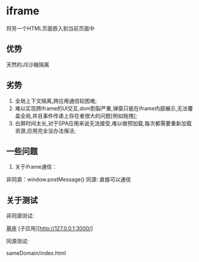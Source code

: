 # iframe

将另一个HTML页面嵌入到当前页面中

## 优势

天然的JS沙箱隔离

## 劣势

1. 全局上下文隔离,跨应用通信较困难;
2. 难以实现跨iframe的UI交互,dom割裂严重,弹窗只能在iframe内部展示,无法覆盖全局,并且事件传递上存在者很大的问题[例如拖拽];
3. 白屏时间太长,对于SPA应用来说无法接受,难以做预加载,每次都需要重新加载资源,应用完全没办法保活;


## 一些问题

1. 关于iframe通信：

非同源：window.postMessage()
同源: 直接可以通信


## 关于测试

非同源测试:

  [基座](http://127.0.0.1:4000/)
  [子应用][http://127.0.0.1:3000/]

同源测试:

  sameDomain/index.html